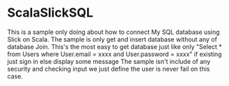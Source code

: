 # ScalaSlickSQL
   This is a sample only doing about how to connect My SQL database using Slick on Scala.
   The sample is only get and insert database without any of database Join.
   This's the most easy to get database just like only "Select * from Users where User.email = xxxx and User.password = xxxx" if existing just sign in else display some message
   The sample isn't include of any security and checking input we just define the user is never fail on this case.
